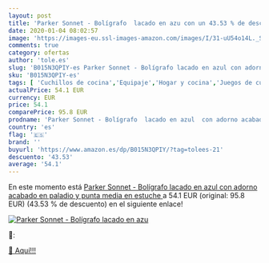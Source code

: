 ```yaml
---
layout: post
title: 'Parker Sonnet - Bolígrafo  lacado en azu con un 43.53 % de descuento'
date: 2020-01-04 08:02:57
image: 'https://images-eu.ssl-images-amazon.com/images/I/31-uU54o14L._SL400_.jpg'
comments: true
category: ofertas
author: 'tole.es'
slug: 'B015N3QPIY-es Parker Sonnet - Bolígrafo lacado en azul con adorno...'
sku: 'B015N3QPIY-es'
tags: [ 'Cuchillos de cocina','Equipaje','Hogar y cocina','Juegos de cuchillos de cocina','Mochilas','Mochilas tipo casual','Utensilios de cocina','bolígrafo', ]
actualPrice: 54.1 EUR
currency: EUR
price: 54.1
comparePrice: 95.8 EUR
prodname: 'Parker Sonnet - Bolígrafo  lacado en azul  con adorno acabado en paladio y punta media  en estuche '
country: 'es'
flag: '🇪🇸'
brand: ''
buyurl: 'https://www.amazon.es/dp/B015N3QPIY/?tag=tolees-21'
descuento: '43.53'
average: '54.1'
---
```


En este momento está [Parker Sonnet - Bolígrafo  lacado en azul  con adorno acabado en paladio y punta media  en estuche ](https://www.amazon.es/dp/B015N3QPIY/?tag=tolees-21) a 54.1 EUR (original: 95.8 EUR) (43.53 %  de descuento) en el siguiente enlace!

[![Parker Sonnet - Bolígrafo  lacado en azu](https://images-eu.ssl-images-amazon.com/images/I/31-uU54o14L._SL400_.jpg)](https://www.amazon.es/dp/B015N3QPIY/?tag=tolees-21)

🔎:


[🛒 Aquí!!!](https://www.amazon.es/dp/B015N3QPIY/?tag=tolees-21)
